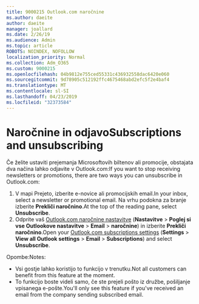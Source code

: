 ```yaml
---
title: 9000215 Outlook.com naročnine
ms.author: daeite
author: daeite
manager: joallard
ms.date: 2/26/19
ms.audience: Admin
ms.topic: article
ROBOTS: NOINDEX, NOFOLLOW
localization_priority: Normal
ms.collection: Adm_O365
ms.custom: 9000215
ms.openlocfilehash: 04b9812e755ced55331c436932558dac6420e060
ms.sourcegitcommit: 9d78905c512192ffc4675468abd2efc5f2e4baf4
ms.translationtype: MT
ms.contentlocale: sl-SI
ms.lasthandoff: 04/23/2019
ms.locfileid: "32373584"
---
```

# <a name="subscriptions-and-unsubscribing"></a><span data-ttu-id="e74f1-102">Naročnine in odjavo</span><span class="sxs-lookup"><span data-stu-id="e74f1-102">Subscriptions and unsubscribing</span></span>

<span data-ttu-id="e74f1-103">Če želite ustaviti prejemanja Microsoftovih biltenov ali promocije, obstajata dva načina lahko odjavite v Outlook.com:</span><span class="sxs-lookup"><span data-stu-id="e74f1-103">If you want to stop receiving newsletters or promotions, there are two ways you can unsubscribe in Outlook.com:</span></span>

1. <span data-ttu-id="e74f1-104">V mapi Prejeto, izberite e-novice ali promocijskih email.</span><span class="sxs-lookup"><span data-stu-id="e74f1-104">In your inbox, select a newsletter or promotional email.</span></span> <span data-ttu-id="e74f1-105">Na vrhu podokna za branje izberite **Prekliči naročnino**.</span><span class="sxs-lookup"><span data-stu-id="e74f1-105">At the top of the reading pane, select **Unsubscribe**.</span></span>
2. <span data-ttu-id="e74f1-106">Odprite vaš [Outlook.com naročnine nastavitve](https://outlook.live.com/mail/options/mail/brandsSubscriptions) (**Nastavitve** > **Poglej si vse Outlookove nastavitve** > **Email** > **naročnine**) in izberite **Prekliči naročnino**.</span><span class="sxs-lookup"><span data-stu-id="e74f1-106">Open your [Outlook.com subscriptions settings](https://outlook.live.com/mail/options/mail/brandsSubscriptions) (**Settings** > **View all Outlook settings** > **Email** > **Subscriptions**) and select **Unsubscribe**.</span></span>

<span data-ttu-id="e74f1-107">Opombe:</span><span class="sxs-lookup"><span data-stu-id="e74f1-107">Notes:</span></span>

- <span data-ttu-id="e74f1-108">Vsi gostje lahko koristijo to funkcijo v trenutku.</span><span class="sxs-lookup"><span data-stu-id="e74f1-108">Not all customers can benefit from this feature at the moment.</span></span>
- <span data-ttu-id="e74f1-109">To funkcijo boste videli samo, če ste prejeli pošto iz družbe, pošiljanje vpisanega e-pošte.</span><span class="sxs-lookup"><span data-stu-id="e74f1-109">You'll only see this feature if you've received an email from the company sending subscribed email.</span></span>